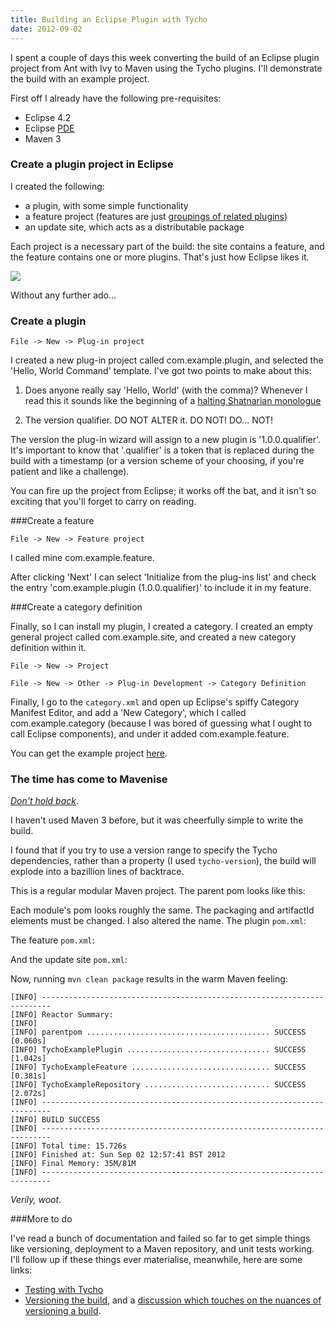 ```yaml
---
title: Building an Eclipse Plugin with Tycho
date: 2012-09-02
---
```


I spent a couple of days this week converting the build of an Eclipse
plugin project from Ant with Ivy to Maven using the Tycho plugins.
I'll demonstrate the build with an example project.

First off I already have the following pre-requisites:

- Eclipse 4.2
- Eclipse [PDE](http://www.eclipse.org/pde/)
- Maven 3

### Create a plugin project in Eclipse

I created the following:

- a plugin, with some simple functionality
- a feature project (features are just [groupings of related plugins](https://www.google.co.uk/search?q=what+is+an+eclipse+feature&ie=utf-8&oe=utf-8&aq=t&rls=org.mozilla:en-GB:official&client=firefox-a&channel=fflb#hl=en&client=firefox-a&hs=UnU&rls=org.mozilla:en-GB:official&channel=fflb&q=eclipse+feature&tbs=dfn:1&tbo=u&sa=X&ei=tUpDUIT6Coqp0QWR4oCQAw&ved=0CCAQkQ4&bav=on.2,or.r_gc.r_pw.r_qf.&fp=b566ea27a82450a4&biw=1440&bih=787))
- an update site, which acts as a distributable package

Each project is a necessary part of the build: the site contains a feature,
and the feature contains one or more plugins. That's just how Eclipse
likes it.

![](http://upload.wikimedia.org/wikipedia/commons/thumb/0/0a/Russian_Dolls.jpg/800px-Russian_Dolls.jpg)

Without any further ado...

### Create a plugin

`File -> New -> Plug-in project`

I created a new plug-in project called com.example.plugin, and selected
the 'Hello, World Command' template. I've got two points to make about this:

1. Does anyone really say 'Hello, World' (with the comma)? Whenever
I read this it sounds like the beginning of a
[halting Shatnarian monologue](http://www.youtube.com/watch?v=HiFEzc_gsuw)

2. The version qualifier. DO NOT ALTER it. DO NOT! DO... NOT!

The version the plug-in wizard will assign to a new plugin is 
'1.0.0.qualifier'. It's important to know that '.qualifier' is a
token that is replaced during the build with a timestamp (or a version
scheme of your choosing, if you're patient and like a challenge).

You can fire up the project from Eclipse; it works off the bat,
and it isn't so exciting that you'll forget to carry on reading.

###Create a feature

`File -> New -> Feature project`

I called mine com.example.feature.

After clicking 'Next' I can select 'Initialize from the  plug-ins list'
and check the entry 'com.example.plugin (1.0.0.qualifier)' to include
it in my feature.

###Create a category definition

Finally, so I can install my plugin, I created a category. I created
an empty general project called com.example.site, and created a new 
category definition within it.

`File -> New -> Project`

`File -> New -> Other -> Plug-in Development -> Category Definition`

Finally, I go to the `category.xml` and open up Eclipse's spiffy
Category Manifest Editor, and add a 'New Category', which I called
com.example.category (because I was bored of guessing what I ought to
call Eclipse components), and under it added com.example.feature.

You can get the example project [here](downloads/code/TychoExampleFeature.tar.gz).

### The time has come to Mavenise

*[Don't hold back](http://www.youtube.com/watch?v=Xu3FTEmN-eg)*.

I haven't used Maven 3 before, but it was cheerfully simple
to write the build.

I found that if you try to use a version range to specify the Tycho
dependencies, rather than a property (I used `tycho-version`), the
build will explode into a bazillion lines of backtrace.

This is a regular modular Maven project. The parent pom looks like
this:

Each module's pom looks roughly the same. The packaging and artifactId
elements must be changed. I also altered the name. The plugin `pom.xml`:

The feature `pom.xml`:

And the update site `pom.xml`:

Now, running `mvn clean package` results in the warm Maven feeling:

    [INFO] ------------------------------------------------------------------------
    [INFO] Reactor Summary:
    [INFO] 
    [INFO] parentpom ......................................... SUCCESS [0.060s]
    [INFO] TychoExamplePlugin ................................ SUCCESS [1.042s]
    [INFO] TychoExampleFeature ............................... SUCCESS [0.381s]
    [INFO] TychoExampleRepository ............................ SUCCESS [2.072s]
    [INFO] ------------------------------------------------------------------------
    [INFO] BUILD SUCCESS
    [INFO] ------------------------------------------------------------------------
    [INFO] Total time: 15.726s
    [INFO] Finished at: Sun Sep 02 12:57:41 BST 2012
    [INFO] Final Memory: 35M/81M
    [INFO] ------------------------------------------------------------------------

*Verily, woot*.

###More to do

I've read a bunch of documentation and failed so far to get simple things
like versioning, deployment to a Maven repository, and
unit tests working. I'll follow up if these things ever materialise, 
meanwhile, here are some links:

- [Testing with Tycho](http://wiki.eclipse.org/Tycho/Packaging_Types#eclipse-test-plugin)
- [Versioning the build](http://www.eclipse.org/tycho/sitedocs/tycho-packaging-plugin/build-qualifier-mojo.html),
and a [discussion which touches on the nuances of versioning a build](http://software.2206966.n2.nabble.com/Tycho-and-feature-versioning-td3651356.html).
